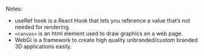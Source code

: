 Notes:
-  useRef hook is a React Hook that lets you reference a value that’s not needed for rendering.
- `<canvas>` is an html element used to draw graphics on a web page.
- WebGi is a framework to create high quality unbranded/custom branded 3D applications easily.
